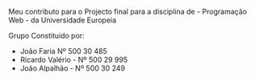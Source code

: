 Meu contributo para o Projecto final para a disciplina de - Programação Web - da Universidade Europeia

Grupo Constituido por:

- João Faria Nº 500 30 485
- Ricardo Valério - Nº 500 29 995
- João Alpalhão - Nº 500 30 249